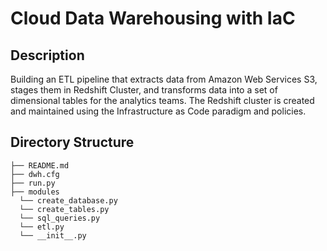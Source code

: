 # Cloud Data Warehousing with IaC 

## Description
Building an ETL pipeline that extracts data from Amazon Web Services S3, stages them in Redshift Cluster, and transforms data into a set of dimensional tables for the analytics teams. The Redshift cluster is created and maintained using the Infrastructure as Code paradigm and policies.

## Directory Structure

    ├── README.md
    ├── dwh.cfg
    ├── run.py
    ├── modules
      └── create_database.py
      └── create_tables.py
      └── sql_queries.py
      └── etl.py
      └── __init__.py
      
    
        
